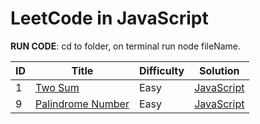 # LeetCode in JavaScript

**RUN CODE**: cd to folder, on terminal run node fileName.

| ID  | Title                                                                             | Difficulty | Solution                                          |
| --- | --------------------------------------------------------------------------------- | ---------- | ------------------------------------------------- |
| 1   | [Two Sum](https://leetcode.com/problems/two-sum/)                                 | Easy       | [JavaScript](./JavaScript/Easy/01-twoSum.js)           |
| 9   | [Palindrome Number](https://leetcode.com/problems/palindrome-number/description/) | Easy       | [JavaScript](./JavaScript/Easy/09-palindromeNumber.js) |
